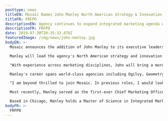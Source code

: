 ```yaml
---
posttype: news
titleEN: Mosaic Names John Manley North American Strategy & Innovation Lead
titleFR: FRFPO
descriptionEN: Agency continues to expand integrated marketing agenda with addition of multi-disciplined, accomplished strategy and planning leader
descriptionFR: FRFPO
date: 2019-07-30T20:35:33.876Z
featuredImage: /img/news/john-manley.jpg
bodyEN: >-
  Mosaic announces the addition of John Manley to its executive leadership team as Senior Vice President, Strategy & Innovation.

  Manley will lead the agency's North American strategy and innovation team in planning integrated experiences to make brands more valuable. Additionally, he will play a key role in agency leadership and operations. Manley's hiring continues to deliver on Mosaic's quest to further integrate its business and provide end-to-end marketing solutions for clients.

  "With experience across marketing disciplines, John will bring a more holistic way of thinking to our Strategy and Innovation practice, helping us further fulfill our purpose of building brands in dimension. We are delighted to have him join the team and know he will play a significant role in our agency's growth and evolution," says Stephen Kremser, Chief Operating Officer over Acosta's Marketing, Foodservice & European Divisions, Mosaic's parent company.

  Manley's career spans world-class agencies including Ogilvy, Geometry, DDB, The Martin Agency, and Starcom. He has led strategy, planning and development for brands including General Mills, Coca-Cola, Pizza Hut, McDonald's, S.C. Johnson, and Procter & Gamble, with his teams' work recognized by the Jay Chiat Award for Strategic Excellence, in addition to the Cannes Lions, Effie and Clio Awards. Along with his agency work, he served as an adjunct professor at the VCU Brandcenter, one of the top advertising graduate programs.

  "I am beyond thrilled to join Mosaic. In previous roles, I would look at Mosaic with envy wondering how they could so deftly and effectively bring seemingly impossible ideas to life," says Manley, "Mosaic is a truly integrated agency where multi-faceted brand experiences are imagined under a unified strategic point of view. I feel grateful to join such a welcoming family of thinkers, experience creators, and problem-solvers who are evolving the role a modern agency plays in delivering current and future client needs."

  Most recently, Manley served as the first-ever Chief Marketing Officer of Chew, an industry-leading food and beverage innovation lab focused on creating delicious, nutritious, scalable, sustainable, and profitable items.

  Based in Chicago, Manley holds a Master of Science in Integrated Marketing Communications from Northwestern University and a bachelor's degree from Kenyon College.
bodyFR: >-
  FRFPO
---
```

